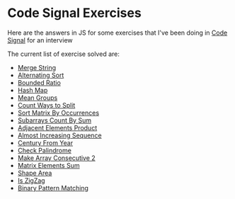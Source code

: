 # Code Signal Exercises

Here are the answers in JS for some exercises that I've been doing in [Code Signal](https://app.codesignal.com/) for an interview

The current list of exercise solved are:

 - [Merge String](https://github.com/Ksotillo/Code-Signal-Excercises/blob/master/exercises/mergeString/mergeString.js)
 - [Alternating Sort](https://github.com/Ksotillo/Code-Signal-Excercises/blob/master/exercises/alternatingSort/alternatingSort.js)
 - [Bounded Ratio](https://github.com/Ksotillo/Code-Signal-Excercises/blob/master/exercises/boundedRatio/boundedRatio.js)
 - [Hash Map](https://github.com/Ksotillo/Code-Signal-Excercises/blob/master/exercises/hashMap/hashMap.js)
 - [Mean Groups](https://github.com/Ksotillo/Code-Signal-Excercises/blob/master/exercises/meanGroups/meanGroups.js)
 - [Count Ways to Split](https://github.com/Ksotillo/Code-Signal-Excercises/blob/master/exercises/countWaysToSplit/countWaysToSplit.js)
 - [Sort Matrix By Occurrences](https://github.com/Ksotillo/Code-Signal-Excercises/blob/master/exercises/sortMatrixByOccurrences/sortMatrixByOccurrences.js)
 - [Subarrays Count By Sum](https://github.com/Ksotillo/Code-Signal-Excercises/blob/master/exercises/subarraysCountBySum/subarraysCountBySum.js)
 - [Adjacent Elements Product](https://github.com/Ksotillo/Code-Signal-Excercises/blob/master/exercises/adjacentElementsProduct/adjacentElementsProduct.js)
 - [Almost Increasing Sequence](https://github.com/Ksotillo/Code-Signal-Excercises/blob/master/exercises/almostIncresingSequence/almostIncresingSequence.js)
 - [Century From Year](https://github.com/Ksotillo/Code-Signal-Excercises/blob/master/exercises/centuryFromYear/centuryFromYear.js)
 - [Check Palindrome](https://github.com/Ksotillo/Code-Signal-Excercises/blob/master/exercises/checkPalindrome/checkPalindrome.js)
 - [Make Array Consecutive 2](https://github.com/Ksotillo/Code-Signal-Excercises/blob/master/exercises/makeArrayConsecutive2/makeArrayConsecutive2.js)
 - [Matrix Elements Sum](https://github.com/Ksotillo/Code-Signal-Excercises/blob/master/exercises/matrixElementsSum/matrixElementsSum.js)
 - [Shape Area](https://github.com/Ksotillo/Code-Signal-Excercises/blob/master/exercises/shapeArea/shapeArea.js)
 - [Is ZigZag](https://github.com/Ksotillo/Code-Signal-Excercises/blob/master/exercises/isZigZag/isZigZag.js)
 - [Binary Pattern Matching](https://github.com/Ksotillo/Code-Signal-Excercises/blob/master/exercises/binaryPatternMatching/binaryPatternMatching.js)
 